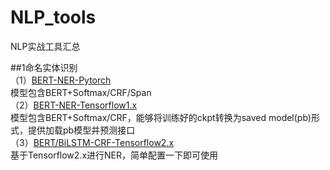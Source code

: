# NLP_tools
NLP实战工具汇总

##1命名实体识别<br>
（1）[BERT-NER-Pytorch](https://github.com/lonePatient/BERT-NER-Pytorch)<br>
模型包含BERT+Softmax/CRF/Span<br>
（2）[BERT-NER-Tensorflow1.x](https://github.com/broccolik/BERT-NER)<br>
模型包含BERT+Softmax/CRF，能够将训练好的ckpt转换为saved model(pb)形式，提供加载pb模型并预测接口<br>
（3）[BERT/BiLSTM-CRF-Tensorflow2.x](https://github.com/StanleyLsx/entity_extractor_by_ner)<br>
基于Tensorflow2.x进行NER，简单配置一下即可使用<br>

